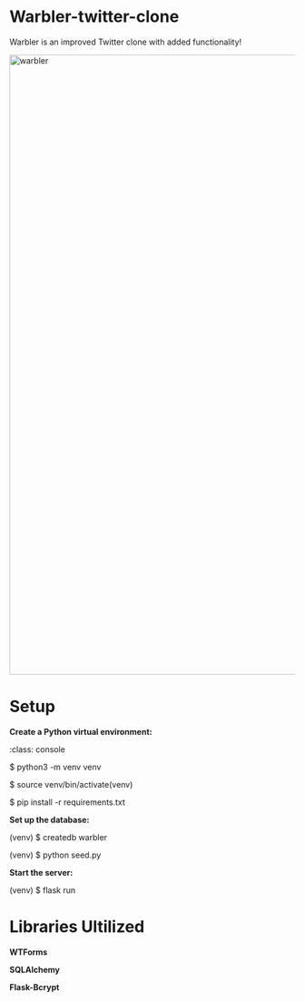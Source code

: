 # Warbler-twitter-clone
Warbler is an improved Twitter clone with added functionality!


<img width="1092" alt="warbler" src="https://user-images.githubusercontent.com/28359915/177471832-d5d0b006-186a-44cb-acbb-cfacb1f677e7.png">

# Setup

__Create a Python virtual environment:__

:class: console

  $ python3 -m venv venv
  
  $ source venv/bin/activate(venv) 
  
  $ pip install -r requirements.txt
  
__Set up the database:__

(venv) $ createdb warbler

(venv) $ python seed.py

__Start the server:__

(venv) $ flask run

# Libraries Ultilized

__WTForms__

__SQLAlchemy__

__Flask-Bcrypt__


